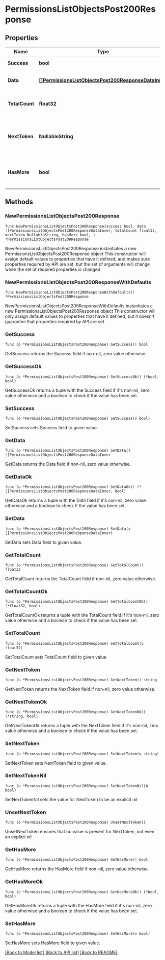 # PermissionsListObjectsPost200Response

## Properties

Name | Type | Description | Notes
------------ | ------------- | ------------- | -------------
**Success** | **bool** | API request succeeded | 
**Data** | [**[]PermissionsListObjectsPost200ResponseDataInner**](PermissionsListObjectsPost200ResponseDataInner.md) | An array of requested items | 
**TotalCount** | **float32** | Total number of items in the response | 
**NextToken** | **NullableString** | A token to retrieve the next page of items in the collection | 
**HasMore** | **bool** | Whether there are more items in the collection | 

## Methods

### NewPermissionsListObjectsPost200Response

`func NewPermissionsListObjectsPost200Response(success bool, data []PermissionsListObjectsPost200ResponseDataInner, totalCount float32, nextToken NullableString, hasMore bool, ) *PermissionsListObjectsPost200Response`

NewPermissionsListObjectsPost200Response instantiates a new PermissionsListObjectsPost200Response object
This constructor will assign default values to properties that have it defined,
and makes sure properties required by API are set, but the set of arguments
will change when the set of required properties is changed

### NewPermissionsListObjectsPost200ResponseWithDefaults

`func NewPermissionsListObjectsPost200ResponseWithDefaults() *PermissionsListObjectsPost200Response`

NewPermissionsListObjectsPost200ResponseWithDefaults instantiates a new PermissionsListObjectsPost200Response object
This constructor will only assign default values to properties that have it defined,
but it doesn't guarantee that properties required by API are set

### GetSuccess

`func (o *PermissionsListObjectsPost200Response) GetSuccess() bool`

GetSuccess returns the Success field if non-nil, zero value otherwise.

### GetSuccessOk

`func (o *PermissionsListObjectsPost200Response) GetSuccessOk() (*bool, bool)`

GetSuccessOk returns a tuple with the Success field if it's non-nil, zero value otherwise
and a boolean to check if the value has been set.

### SetSuccess

`func (o *PermissionsListObjectsPost200Response) SetSuccess(v bool)`

SetSuccess sets Success field to given value.


### GetData

`func (o *PermissionsListObjectsPost200Response) GetData() []PermissionsListObjectsPost200ResponseDataInner`

GetData returns the Data field if non-nil, zero value otherwise.

### GetDataOk

`func (o *PermissionsListObjectsPost200Response) GetDataOk() (*[]PermissionsListObjectsPost200ResponseDataInner, bool)`

GetDataOk returns a tuple with the Data field if it's non-nil, zero value otherwise
and a boolean to check if the value has been set.

### SetData

`func (o *PermissionsListObjectsPost200Response) SetData(v []PermissionsListObjectsPost200ResponseDataInner)`

SetData sets Data field to given value.


### GetTotalCount

`func (o *PermissionsListObjectsPost200Response) GetTotalCount() float32`

GetTotalCount returns the TotalCount field if non-nil, zero value otherwise.

### GetTotalCountOk

`func (o *PermissionsListObjectsPost200Response) GetTotalCountOk() (*float32, bool)`

GetTotalCountOk returns a tuple with the TotalCount field if it's non-nil, zero value otherwise
and a boolean to check if the value has been set.

### SetTotalCount

`func (o *PermissionsListObjectsPost200Response) SetTotalCount(v float32)`

SetTotalCount sets TotalCount field to given value.


### GetNextToken

`func (o *PermissionsListObjectsPost200Response) GetNextToken() string`

GetNextToken returns the NextToken field if non-nil, zero value otherwise.

### GetNextTokenOk

`func (o *PermissionsListObjectsPost200Response) GetNextTokenOk() (*string, bool)`

GetNextTokenOk returns a tuple with the NextToken field if it's non-nil, zero value otherwise
and a boolean to check if the value has been set.

### SetNextToken

`func (o *PermissionsListObjectsPost200Response) SetNextToken(v string)`

SetNextToken sets NextToken field to given value.


### SetNextTokenNil

`func (o *PermissionsListObjectsPost200Response) SetNextTokenNil(b bool)`

 SetNextTokenNil sets the value for NextToken to be an explicit nil

### UnsetNextToken
`func (o *PermissionsListObjectsPost200Response) UnsetNextToken()`

UnsetNextToken ensures that no value is present for NextToken, not even an explicit nil
### GetHasMore

`func (o *PermissionsListObjectsPost200Response) GetHasMore() bool`

GetHasMore returns the HasMore field if non-nil, zero value otherwise.

### GetHasMoreOk

`func (o *PermissionsListObjectsPost200Response) GetHasMoreOk() (*bool, bool)`

GetHasMoreOk returns a tuple with the HasMore field if it's non-nil, zero value otherwise
and a boolean to check if the value has been set.

### SetHasMore

`func (o *PermissionsListObjectsPost200Response) SetHasMore(v bool)`

SetHasMore sets HasMore field to given value.



[[Back to Model list]](../README.md#documentation-for-models) [[Back to API list]](../README.md#documentation-for-api-endpoints) [[Back to README]](../README.md)



